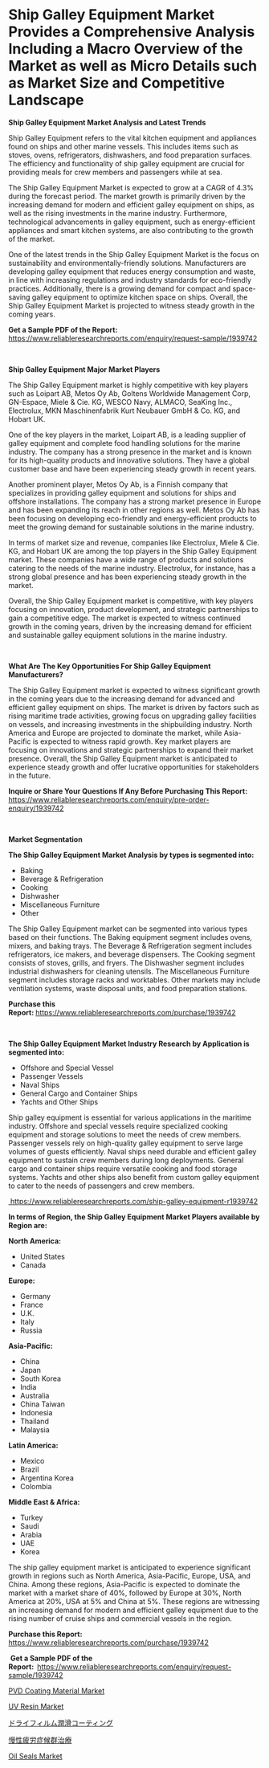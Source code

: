 <p><h1>Ship Galley Equipment Market Provides a Comprehensive Analysis Including a Macro Overview of the Market as well as Micro Details such as Market Size and Competitive Landscape</h1></p><p><strong>Ship Galley Equipment Market Analysis and Latest Trends</strong></p>
<p><p>Ship Galley Equipment refers to the vital kitchen equipment and appliances found on ships and other marine vessels. This includes items such as stoves, ovens, refrigerators, dishwashers, and food preparation surfaces. The efficiency and functionality of ship galley equipment are crucial for providing meals for crew members and passengers while at sea.</p><p>The Ship Galley Equipment Market is expected to grow at a CAGR of 4.3% during the forecast period. The market growth is primarily driven by the increasing demand for modern and efficient galley equipment on ships, as well as the rising investments in the marine industry. Furthermore, technological advancements in galley equipment, such as energy-efficient appliances and smart kitchen systems, are also contributing to the growth of the market.</p><p>One of the latest trends in the Ship Galley Equipment Market is the focus on sustainability and environmentally-friendly solutions. Manufacturers are developing galley equipment that reduces energy consumption and waste, in line with increasing regulations and industry standards for eco-friendly practices. Additionally, there is a growing demand for compact and space-saving galley equipment to optimize kitchen space on ships. Overall, the Ship Galley Equipment Market is projected to witness steady growth in the coming years.</p></p>
<p><strong>Get a Sample PDF of the Report:&nbsp;</strong> <a href="https://www.reliableresearchreports.com/enquiry/request-sample/1939742">https://www.reliableresearchreports.com/enquiry/request-sample/1939742</a></p>
<p>&nbsp;</p>
<p><strong>Ship Galley Equipment Major Market Players</strong></p>
<p><p>The Ship Galley Equipment market is highly competitive with key players such as Loipart AB, Metos Oy Ab, Goltens Worldwide Management Corp, GN-Espace, Miele & Cie. KG, WESCO Navy, ALMACO, SeaKing Inc., Electrolux, MKN Maschinenfabrik Kurt Neubauer GmbH & Co. KG, and Hobart UK.</p><p>One of the key players in the market, Loipart AB, is a leading supplier of galley equipment and complete food handling solutions for the marine industry. The company has a strong presence in the market and is known for its high-quality products and innovative solutions. They have a global customer base and have been experiencing steady growth in recent years.</p><p>Another prominent player, Metos Oy Ab, is a Finnish company that specializes in providing galley equipment and solutions for ships and offshore installations. The company has a strong market presence in Europe and has been expanding its reach in other regions as well. Metos Oy Ab has been focusing on developing eco-friendly and energy-efficient products to meet the growing demand for sustainable solutions in the marine industry.</p><p>In terms of market size and revenue, companies like Electrolux, Miele & Cie. KG, and Hobart UK are among the top players in the Ship Galley Equipment market. These companies have a wide range of products and solutions catering to the needs of the marine industry. Electrolux, for instance, has a strong global presence and has been experiencing steady growth in the market.</p><p>Overall, the Ship Galley Equipment market is competitive, with key players focusing on innovation, product development, and strategic partnerships to gain a competitive edge. The market is expected to witness continued growth in the coming years, driven by the increasing demand for efficient and sustainable galley equipment solutions in the marine industry.</p></p>
<p>&nbsp;</p>
<p><strong>What Are The Key Opportunities For Ship Galley Equipment Manufacturers?</strong></p>
<p><p>The Ship Galley Equipment market is expected to witness significant growth in the coming years due to the increasing demand for advanced and efficient galley equipment on ships. The market is driven by factors such as rising maritime trade activities, growing focus on upgrading galley facilities on vessels, and increasing investments in the shipbuilding industry. North America and Europe are projected to dominate the market, while Asia-Pacific is expected to witness rapid growth. Key market players are focusing on innovations and strategic partnerships to expand their market presence. Overall, the Ship Galley Equipment market is anticipated to experience steady growth and offer lucrative opportunities for stakeholders in the future.</p></p>
<p><strong>Inquire or Share Your Questions If Any Before Purchasing This Report:</strong> <a href="https://www.reliableresearchreports.com/enquiry/pre-order-enquiry/1939742">https://www.reliableresearchreports.com/enquiry/pre-order-enquiry/1939742</a></p>
<p>&nbsp;</p>
<p><strong>Market Segmentation</strong></p>
<p><strong>The Ship Galley Equipment Market Analysis by types is segmented into:</strong></p>
<p><ul><li>Baking</li><li>Beverage & Refrigeration</li><li>Cooking</li><li>Dishwasher</li><li>Miscellaneous Furniture</li><li>Other</li></ul></p>
<p><p>The Ship Galley Equipment market can be segmented into various types based on their functions. The Baking equipment segment includes ovens, mixers, and baking trays. The Beverage & Refrigeration segment includes refrigerators, ice makers, and beverage dispensers. The Cooking segment consists of stoves, grills, and fryers. The Dishwasher segment includes industrial dishwashers for cleaning utensils. The Miscellaneous Furniture segment includes storage racks and worktables. Other markets may include ventilation systems, waste disposal units, and food preparation stations.</p></p>
<p><strong>Purchase this Report:&nbsp;</strong><a href="https://www.reliableresearchreports.com/purchase/1939742">https://www.reliableresearchreports.com/purchase/1939742</a></p>
<p>&nbsp;</p>
<p><strong>The Ship Galley Equipment Market Industry Research by Application is segmented into:</strong></p>
<p><ul><li>Offshore and Special Vessel</li><li>Passenger Vessels</li><li>Naval Ships</li><li>General Cargo and Container Ships</li><li>Yachts and Other Ships</li></ul></p>
<p><p>Ship galley equipment is essential for various applications in the maritime industry. Offshore and special vessels require specialized cooking equipment and storage solutions to meet the needs of crew members. Passenger vessels rely on high-quality galley equipment to serve large volumes of guests efficiently. Naval ships need durable and efficient galley equipment to sustain crew members during long deployments. General cargo and container ships require versatile cooking and food storage systems. Yachts and other ships also benefit from custom galley equipment to cater to the needs of passengers and crew members.</p></p>
<p><a href="https://www.reliableresearchreports.com/ship-galley-equipment-r1939742">&nbsp;https://www.reliableresearchreports.com/ship-galley-equipment-r1939742</a></p>
<p><strong>In terms of Region, the Ship Galley Equipment Market Players available by Region are:</strong></p>
<p>
    <p> <strong> North America: </strong>
        <ul>
            <li>United States</li>
            <li>Canada</li>
        </ul>
        </p> 
    <p> <strong> Europe: </strong>
        <ul>
            <li>Germany</li>
            <li>France</li>
            <li>U.K.</li>
            <li>Italy</li>
            <li>Russia</li>
        </ul>
        </p> 
    <p> <strong> Asia-Pacific: </strong>
        <ul>
            <li>China</li>
            <li>Japan</li>
            <li>South Korea</li>
            <li>India</li>
            <li>Australia</li>
            <li>China Taiwan</li>
            <li>Indonesia</li>
            <li>Thailand</li>
            <li>Malaysia</li>
        </ul>
        </p> 
    <p> <strong> Latin America: </strong>
        <ul>
            <li>Mexico</li>
            <li>Brazil</li>
            <li>Argentina Korea</li>
            <li>Colombia</li>
        </ul>
        </p> 
    <p> <strong> Middle East & Africa: </strong>
        <ul>
            <li>Turkey</li>
            <li>Saudi</li>
            <li>Arabia</li>
            <li>UAE</li>
            <li>Korea</li>
        </ul>
    </p>
    </p>
<p><p>The ship galley equipment market is anticipated to experience significant growth in regions such as North America, Asia-Pacific, Europe, USA, and China. Among these regions, Asia-Pacific is expected to dominate the market with a market share of 40%, followed by Europe at 30%, North America at 20%, USA at 5% and China at 5%. These regions are witnessing an increasing demand for modern and efficient galley equipment due to the rising number of cruise ships and commercial vessels in the region.</p></p>
<p><strong>Purchase this Report: </strong><a href="https://www.reliableresearchreports.com/purchase/1939742">https://www.reliableresearchreports.com/purchase/1939742</a></p>
<p>&nbsp;<strong>Get a Sample PDF of the Report:&nbsp;&nbsp;</strong><a href="https://www.reliableresearchreports.com/enquiry/request-sample/1939742">https://www.reliableresearchreports.com/enquiry/request-sample/1939742</a></p>
<p><strong></strong></p>
<p><p><a href="https://issuu.com/reportprime-2/docs/pvd-coating-material-market-size-2030.pptx">PVD Coating Material Market</a></p><p><a href="https://issuu.com/reportprime-2/docs/uv-resin-market-size-2030.pptx">UV Resin Market</a></p><p><a href="https://github.com/vtbvgl20191192/Market-Research-Report-List-1/blob/main/884812327323.md">ドライフィルム潤滑コーティング</a></p><p><a href="https://github.com/avwofrml53535/Market-Research-Report-List-1/blob/main/392114927321.md">慢性疲労症候群治療</a></p><p><a href="https://github.com/mbisetmhermsr/Market-Research-Report-List-2/blob/main/oil-seals-market.md">Oil Seals Market</a></p></p>